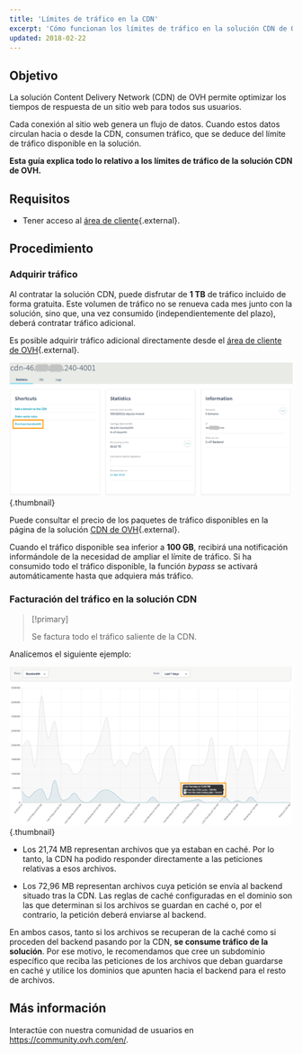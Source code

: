 ```yaml
---
title: 'Límites de tráfico en la CDN'
excerpt: 'Cómo funcionan los límites de tráfico en la solución CDN de OVH'
updated: 2018-02-22
---
```


## Objetivo

La solución Content Delivery Network (CDN) de OVH permite optimizar los tiempos de respuesta de un sitio web para todos sus usuarios. 

Cada conexión al sitio web genera un flujo de datos. Cuando estos datos circulan hacia o desde la CDN, consumen tráfico, que se deduce del límite de tráfico disponible en la solución.

**Esta guía explica todo lo relativo a los límites de tráfico de la solución CDN de OVH.**

## Requisitos

- Tener acceso al [área de cliente](https://www.ovh.com/auth/?action=gotomanager&from=https://www.ovh.es/&ovhSubsidiary=es){.external}.

## Procedimiento

### Adquirir tráfico

Al contratar la solución CDN, puede disfrutar de **1 TB** de tráfico incluido de forma gratuita. Este volumen de tráfico no se renueva cada mes junto con la solución, sino que, una vez consumido (independientemente del plazo), deberá contratar tráfico adicional.

Es posible adquirir tráfico adicional directamente desde el [área de cliente de OVH](https://www.ovh.com/auth/?action=gotomanager&from=https://www.ovh.es/&ovhSubsidiary=es){.external}.

![Adquirir tráfico](images/add_quota.png){.thumbnail}

Puede consultar el precio de los paquetes de tráfico disponibles en la página de la solución [CDN de OVH](https://www.ovh.es/cdn/infrastructure/){.external}.

Cuando el tráfico disponible sea inferior a **100 GB**, recibirá una notificación informándole de la necesidad de ampliar el límite de tráfico. Si ha consumido todo el tráfico disponible, la función *bypass* se activará automáticamente hasta que adquiera más tráfico.

### Facturación del tráfico en la solución CDN

> [!primary]
>
> Se factura todo el tráfico saliente de la CDN.  
>

Analicemos el siguiente ejemplo:

![Utilización del tráfico](images/quota_used.png){.thumbnail}

- Los 21,74 MB representan archivos que ya estaban en caché. Por lo tanto, la CDN ha podido responder directamente a las peticiones relativas a esos archivos.

- Los 72,96 MB representan archivos cuya petición se envía al backend situado tras la CDN. Las reglas de caché configuradas en el dominio son las que determinan si los archivos se guardan en caché o, por el contrario, la petición deberá enviarse al backend.

En ambos casos, tanto si los archivos se recuperan de la caché como si proceden del backend pasando por la CDN, **se consume tráfico de la solución**. Por ese motivo, le recomendamos que cree un subdominio específico que reciba las peticiones de los archivos que deban guardarse en caché y utilice los dominios que apunten hacia el backend para el resto de archivos.

## Más información

Interactúe con nuestra comunidad de usuarios en <https://community.ovh.com/en/>.